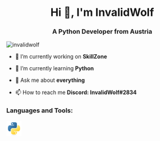 <h1 align="center">Hi 👋, I'm InvalidWolf</h1>
<h3 align="center">A Python Developer from Austria</h3>
<p align="left"> <img src="https://komarev.com/ghpvc/?username=invalidwolf&label=Profile%20views&color=0e75b6&style=flat" alt="invalidwolf" /> </p>

- 🔭 I’m currently working on **SkillZone**

- 🌱 I’m currently learning **Python**

- 💬 Ask me about **everything**

- 📫 How to reach me **Discord: InvalidWolf#2834**


<h3 align="left">Languages and Tools:</h3>
<p align="left"> <a href="https://www.python.org" target="_blank"> <img src="https://raw.githubusercontent.com/devicons/devicon/master/icons/python/python-original.svg" alt="python" width="40" height="40"/> </a> </p>
